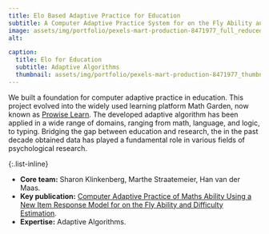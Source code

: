 ```yaml
---
title: Elo Based Adaptive Practice for Education
subtitle: A Computer Adaptive Practice System for on the Fly Ability and Difficulty Estimation
image: assets/img/portfolio/pexels-mart-production-8471977_full_reduced.jpg
alt:

caption:
  title: Elo for Education
  subtitle: Adaptive Algorithms
  thumbnail: assets/img/portfolio/pexels-mart-production-8471977_thumbnail_reduced.jpg
---
```


We built a foundation for computer adaptive practice in education. This project evolved into the widely used learning platform Math Garden, now known as [Prowise Learn](https://www.prowise.com/en/prowise-learn/). The developed adaptive algorithm has been applied in a wide range of domains, ranging from math, language, and logic, to typing. Bridging the gap between education and research, the in the past decade obtained data has played a fundamental role in various fields of psychological research.

{:.list-inline}
- **Core team:** Sharon Klinkenberg, Marthe Straatemeier, Han van der Maas.
- **Key publication:** [Computer Adaptive Practice of Maths Ability Using a New Item Response Model for on the Fly Ability and Difficulty Estimation](https://doi.org/10.1016/j.compedu.2011.02.003).
- **Expertise:** Adaptive Algorithms.
